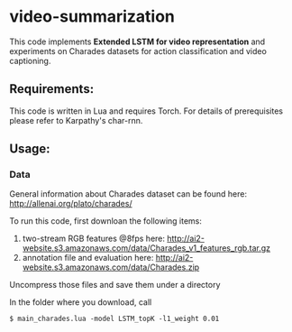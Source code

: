 # video-summarization
This code implements **Extended LSTM for video representation** and experiments on Charades datasets for action classification and video captioning.
## Requirements:
This code is written in Lua and requires Torch. For details of prerequisites please refer to Karpathy's char-rnn.
## Usage:
### Data
General information about Charades dataset can be found here: http://allenai.org/plato/charades/

To run this code, first downloan the following items:
1. two-stream RGB features @8fps here: http://ai2-website.s3.amazonaws.com/data/Charades_v1_features_rgb.tar.gz
2. annotation file and evaluation here: http://ai2-website.s3.amazonaws.com/data/Charades.zip

Uncompress those files and save them under a directory

In the folder where you download, call 
```
$ main_charades.lua -model LSTM_topK -l1_weight 0.01 
```

